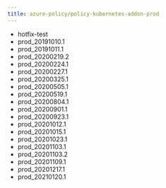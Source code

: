 ```yaml
---
title: azure-policy/policy-kubernetes-addon-prod
---
```

- hotfix-test
- prod_20191010.1
- prod_20191011.1
- prod_20200219.2
- prod_20200224.1
- prod_20200227.1
- prod_20200325.1
- prod_20200505.1
- prod_20200519.1
- prod_20200804.1
- prod_20200901.1
- prod_20200923.1
- prod_20201012.1
- prod_20201015.1
- prod_20201023.1
- prod_20201103.1
- prod_20201103.2
- prod_20201109.1
- prod_20201217.1
- prod_20210120.1
